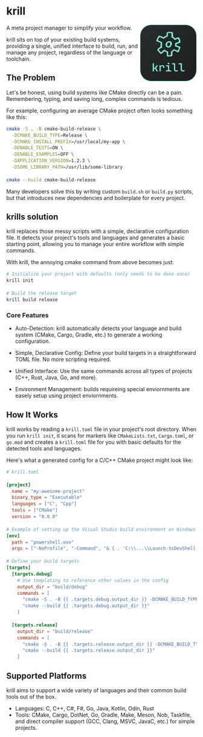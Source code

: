 # krill

<img align="right" src="https://raw.githubusercontent.com/kociumba/krill/main/assets/krill_icon.svg" alt="krill icon" width="150" height="150"/>

A meta project manager to simplify your workflow.

krill sits on top of your existing build systems, providing a single, unified interface to build, run, and manage any project, regardless of the language or toolchain.

## The Problem

Let's be honest, using build systems like CMake directly can be a pain. Remembering, typing, and saving long, complex commands is tedious.

For example, configuring an average CMake project often looks something like this:

```bash
cmake -S . -B cmake-build-release \
  -DCMAKE_BUILD_TYPE=Release \
  -DCMAKE_INSTALL_PREFIX=/usr/local/my-app \
  -DENABLE_TESTS=ON \
  -DENABLE_EXAMPLES=OFF \
  -DAPPLICATION_VERSION=1.2.3 \
  -DSOME_LIBRARY_PATH=/usr/lib/some-library

cmake --build cmake-build-release
```

Many developers solve this by writing custom `build.sh` or `build.py` scripts, but that introduces new dependencies and boilerplate for every project.

## krills solution

krill replaces those messy scripts with a simple, declarative configuration file. It detects your project's tools and languages and generates a basic starting point, allowing you to manage your entire workflow with simple commands.

With krill, the annoying cmake command from above becomes just:

```bash
# Initialize your project with defaults (only needs to be done once)
krill init

# Build the release target
krill build release
```

### Core Features
- Auto-Detection: krill automatically detects your language and build system (CMake, Cargo, Gradle, etc.) to generate a working configuration.

- Simple, Declarative Config: Define your build targets in a straightforward TOML file. No more scripting required.

- Unified Interface: Use the same commands across all types of projects (C++, Rust, Java, Go, and more).

- Environment Management: builds requireing special enviornments are easely setup using project enviornments.

## How It Works

krill works by reading a `krill.toml` file in your project's root directory. When you run `krill init`, it scans for markers like `CMakeLists.txt`, `Cargo.toml`, or `go.mod` and creates a `krill.toml` file for you with basic defaults for the detected tools and languages.

Here's what a generated config for a C/C++ CMake project might look like:

```toml
# krill.toml

[project]
  name = "my-awesome-project"
  binary_type = "Executable"
  languages = ["C", "Cpp"]
  tools = ["CMake"]
  version = "0.0.0"

# Example of setting up the Visual Studio build environment on Windows
[env]
  path = "powershell.exe"
  args = ["-NoProfile", "-Command", "& { . 'C:\\...\\Launch-VsDevShell.ps1' -Arch amd64 }"]

# Define your build targets
[targets]
  [targets.debug]
    # Use templating to reference other values in the config
    output_dir = "build/debug"
    commands = [
      "cmake -S . -B {{ .targets.debug.output_dir }} -DCMAKE_BUILD_TYPE=Debug",
      "cmake --build {{ .targets.debug.output_dir }}"
    ]
    
  [targets.release]
    output_dir = "build/release"
    commands = [
      "cmake -S . -B {{ .targets.release.output_dir }} -DCMAKE_BUILD_TYPE=Release",
      "cmake --build {{ .targets.release.output_dir }}"
    ]
```

## Supported Platforms

krill aims to support a wide variety of languages and their common build tools out of the box.

- Languages: C, C++, C#, F#, Go, Java, Kotlin, Odin, Rust
- Tools: CMake, Cargo, DotNet, Go, Gradle, Make, Meson, Nob, Taskfile, and direct compiler support (GCC, Clang, MSVC, JavaC, etc.) for simple projects.
